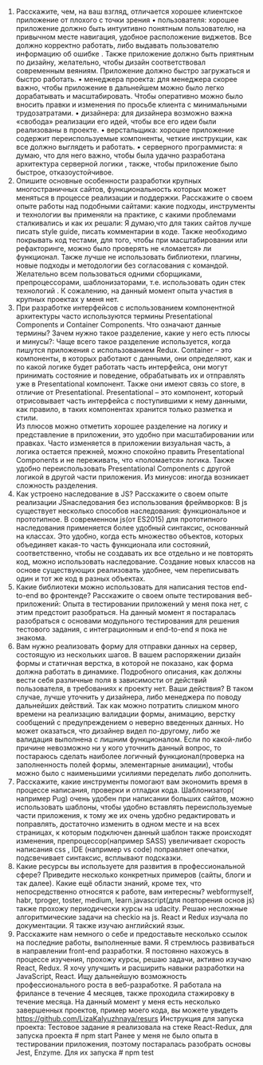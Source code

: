 1. Расскажите, чем, на ваш взгляд, отличается хорошее клиентское приложение от плохого с точки зрения 
    • пользователя: 
        хорошее приложение должно быть интуитивно понятным пользователю, на привычном месте навигация, удобное расположение виджетов.  Все должно корректно работать, либо выдавать пользователю информацию об ошибке . Также приложение должно быть приятным по дизайну, желательно, чтобы дизайн соответствовал современным веяниям. Приложение должно быстро загружаться и быстро работать. 
    • менеджера проекта:
        для менеджера скорее важно, чтобы приложение в дальнейшем можно было легко дорабатывать и масштабировать. Чтобы оперативно можно было вносить правки и изменения по просьбе клиента с минимальными трудозатратами. 
    • дизайнера: 
        для дизайнера возможно важна «свобода» реализации его идей, чтобы все его идеи были реализованы в проекте. 
    • верстальщика: 
        хорошее приложение содержит переиспользуемые компоненты,  четкие инструкции, как все должно выглядеть и работать.
    • серверного программиста: 
        я думаю, что для него важно, чтобы была удачно разработана архитектура серверной логики , также, чтобы приложение было быстрое, отказоустойчивое.
2. Опишите основные особенности разработки крупных многостраничных сайтов, функциональность которых может меняться в процессе реализации и поддержки. Расскажите о своем опыте работы над подобными сайтами: какие подходы, инструменты и технологии вы применяли на практике, с какими проблемами сталкивались и как их решали:
        Я думаю,что для таких сайтов лучше писать style guide, писать комментарии в коде. Также необходимо покрывать код тестами, для того, чтобы при масштабировании или рефакторинге, можно было проверять не «ломается» ли функционал. Также лучше не использовать библиотеки, плагины, новые подходы и методологии без согласования с командой. Желательно всем пользоваться одними сборщиками, препроцессорами, шаблонизаторами, т.е. использовать один стек технологий . К сожалению, на данный момент опыта участия в крупных проектах у меня нет.
3. При разработке интерфейсов с использованием компонентной архитектуры часто используются термины Presentational Сomponents и Сontainer Сomponents. Что означают данные термины? Зачем нужно такое разделение, какие у него есть плюсы и минусы?:
        Чаще всего такое разделение используется, когда пишутся приложения с использованием Redux. Сontainer – это компоненты, в которых работают с данными, они определяют, как и по какой логике будет работать часть интерфейса, они могут принимать состояние и поведение, обрабатывать их и отправлять уже в Presentational компонент. Также они имеют связь со store, в отличие от Presentational. 
        Presentational – это компонент, который отрисовывает часть интерфейса с поступившими к нему данными, как правило, в таких компонентах хранится только разметка и стили.   
        Из плюсов можно отметить хорошее разделение на логику и представление в приложении, это удобно при масштабировании или правках. Часто изменяется в приложении  визуальная часть, а логика остается прежней, можно спокойно править Presentational Сomponents и не переживать, что «поломается» логика. Также удобно переиспользовать Presentational Сomponents с другой логикой в другой части приложения.
        Из минусов: иногда возникает сложность разделения.
4. Как устроено наследование в JS? Расскажите о своем опыте реализации JSнаследования без использования фреймворков:
        В js существует несколько способов наследования: функциональное и прототипное.
        В современном js(от ES2015) для прототипного наследования применяется более удобный синтаксис, основанный на классах. 
        Это удобно, когда есть множество объектов, которых объединяет какая-то часть функционала или состояний, соответственно, чтобы не создавать их все отдельно и не повторять код, можно использовать наследование. Создание новых классов на основе существующих реализовать удобнее, чем переписывать один и тот же код в разных объектах. 
5. Какие библиотеки можно использовать для написания тестов end-to-end во фронтенде? Расскажите о своем опыте тестирования веб-приложений:
        Опыта в тестировании приложений у меня пока нет, с этим предстоит разобраться. На данный момент я постаралась разобраться с основами модульного тестирования для решения тестового задания, с интеграционным и end-to-end я пока не знакома.  
6. Вам нужно реализовать форму для отправки данных на сервер, состоящую из нескольких шагов. В вашем распоряжении дизайн формы и статичная верстка, в которой не показано, как форма должна работать в динамике. Подробного описания, как должны вести себя различные поля в зависимости от действий пользователя, в требованиях к проекту нет. Ваши действия?
        В таком случае, лучше уточнить у дизайнера, либо менеджера по поводу дальнейших действий. Так как можно потратить слишком много времени на реализацию валидации формы, анимацию, верстку сообщений с предупреждением о неверно введенных данных. Но может оказаться, что дизайнер видел по-другому, либо же валидация выполнена с лишним функционалом. Если по какой-либо причине невозможно ни у кого уточнить данный вопрос, то постараюсь сделать наиболее логичный функционал(проверка на заполненность полей формы, элементарные анимации), чтобы можно было с наименьшими усилиями переделать либо дополнить.
7. Расскажите, какие инструменты помогают вам экономить время в процессе написания, проверки и отладки кода.
        Шаблонизатор( например Pug) очень удобен при написании больших сайтов, можно использовать шаблоны, чтобы удобно вставлять переиспользуемые части приложения, к тому же их очень удобно редактировать и поправлять, достаточно изменить в одном месте и на всех страницах, к которым подключен данный шаблон также происходят изменения, препроцессор(например SASS) увеличивает скорость написания css ,  IDE (например vs code) поправляет опечатки, подсвечивает синтаксис, всплывают подсказки.
8. Какие ресурсы вы используете для развития в профессиональной сфере? Приведите несколько конкретных примеров (сайты, блоги и так далее). Какие ещё области знаний, кроме тех, что непосредственно относятся к работе, вам интересны?
	    webformyself, habr, tproger, toster, medium, learn.javascript(для повторения основ js) также прохожу периодически курсы на udacity. Решаю несложные алгоритмические задачи на checkio на js. React и Redux изучала по документации.	Я также изучаю английский язык.
9. Расскажите нам немного о себе и предоставьте несколько ссылок на последние работы, выполненные вами.
        Я стремлюсь развиваться в направлении front-end разработки.  Я постоянно нахожусь в процессе изучения, прохожу курсы, решаю задачи, активно изучаю React, Redux. Я хочу улучшить и расширить навыки разработки на JavaScript, React. Ищу дальнейшую возможность профессионального роста в веб-разработке. Я работала на фрилансе в течение 4 месяцев, также проходила стажировку в течение месяца.  На данный момент у меня есть несколько завершенных проектов, пример моего кода, вы можете увидеть https://github.com/LizaKalyuzhnaya/resurs 
Инструкция для запуска проекта:
	    Тестовое задание я реализовала на стеке React-Redux, для запуска проекта # npm start
        Ранее у меня не было опыта в тестировании приложения, поэтому постаралась разобрать основы  Jest, Enzyme. Для их запуска # npm test
